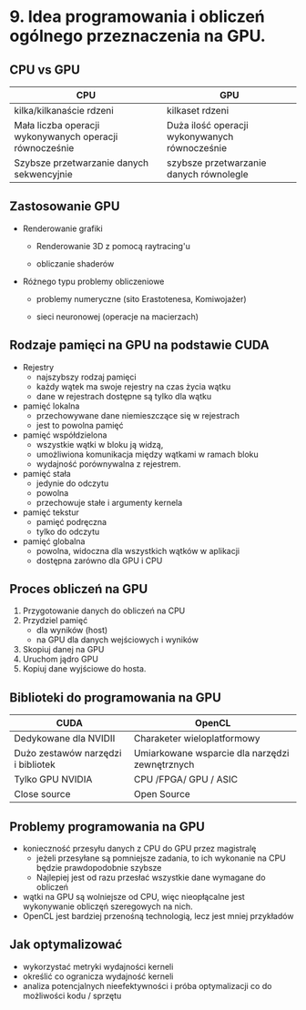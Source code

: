 # 9. Idea programowania i obliczeń ogólnego przeznaczenia na GPU.

## CPU vs GPU

| CPU | GPU |
|---|---|
|kilka/kilkanaście rdzeni | kilkaset rdzeni|
|Mała liczba operacji wykonywanych operacji równocześnie| Duża ilość operacji wykonywanych równocześnie
|Szybsze przetwarzanie danych sekwencyjnie | szybsze przetwarzanie danych równolegle

## Zastosowanie GPU

- Renderowanie grafiki
    
    - Renderowanie 3D z pomocą raytracing'u
    
    - obliczanie shaderów

- Różnego typu problemy obliczeniowe
    
    - problemy numeryczne (sito Erastotenesa, Komiwojażer)

    - sieci neuronowej (operacje na macierzach)
## Rodzaje pamięci na GPU na podstawie CUDA 

- Rejestry
    - najszybszy rodzaj pamięci
    - każdy wątek ma swoje rejestry na czas życia wątku
    - dane w rejestrach dostępne są tylko dla wątku
- pamięć lokalna
    - przechowywane dane niemieszczące się w rejestrach
    - jest to powolna pamięć 
- pamięć współdzielona
    - wszystkie wątki w bloku ją widzą,
    - umożliwiona komunikacja między wątkami w ramach bloku
    - wydajność porównywalna z rejestrem.
- pamięć stała
    - jedynie do odczytu
    - powolna
    - przechowuje stałe i argumenty kernela
- pamięć tekstur
    - pamięć podręczna 
    - tylko do odczytu
- pamięć globalna 
    - powolna, widoczna dla wszystkich wątków w aplikacji
    - dostępna zarówno dla GPU i CPU 
## Proces obliczeń na GPU
1. Przygotowanie danych do obliczeń na CPU
2. Przydziel pamięć 
    - dla wyników (host)
    - na GPU dla danych wejściowych i wyników
3. Skopiuj danej na GPU
4. Uruchom jądro GPU
5. Kopiuj dane wyjściowe do hosta.

## Biblioteki do programowania na GPU

|CUDA|OpenCL|
|---|---|
| Dedykowane dla NVIDII| Charaketer wieloplatformowy|
| Dużo zestawów narzędzi i bibliotek | Umiarkowane wsparcie dla narzędzi zewnętrznych|
| Tylko GPU NVIDIA | CPU /FPGA/ GPU / ASIC
| Close source | Open Source|


## Problemy programowania na GPU

- konieczność przesyłu danych z CPU do GPU przez magistralę
    - jeżeli przesyłane są pomniejsze zadania, to ich wykonanie na CPU będzie prawdopodobnie szybsze
    - Najlepiej jest od razu przesłać wszystkie dane wymagane do obliczeń
- wątki na GPU są wolniejsze od CPU, więc nieopłącalne jest wykonywanie obliczęń szeregowych na nich. 
- OpenCL jest bardziej przenośną technologią, lecz jest mniej przykładów 

## Jak optymalizować 
- wykorzystać metryki wydajności kerneli
- określić co ogranicza wydajność kerneli
- analiza potencjalnych nieefektywności i próba optymalizacji co do możliwości kodu / sprzętu 
